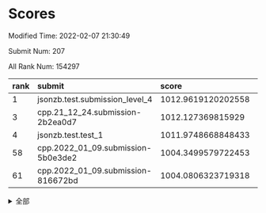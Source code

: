# Scores

Modified Time: 2022-02-07 21:30:49

Submit Num: 207

All Rank Num: 154297

| rank |               submit               |       score        |       sigma        | pk_num |
| :--- | :--------------------------------- | :----------------- | :----------------- | :----- |
| 1    | jsonzb.test.submission_level_4     | 1012.9619120202558 | 0.7928014306211709 | 2980   |
| 3    | cpp.21_12_24.submission-2b2ea0d7   | 1012.127369815929  | 0.7887705061405911 | 2982   |
| 4    | jsonzb.test.test_1                 | 1011.9748668848433 | 0.7927201896685565 | 2982   |
| 58   | cpp.2022_01_09.submission-5b0e3de2 | 1004.3499579722453 | 0.7141629785184492 | 2980   |
| 61   | cpp.2022_01_09.submission-816672bd | 1004.0806323719318 | 0.7281639401492919 | 2983   |


<details>
<summary>全部</summary>

| rank |                 submit                 |       score        |       sigma        | pk_num |
| :--- | :------------------------------------- | :----------------- | :----------------- | :----- |
| 1    | jsonzb.test.submission_level_4         | 1012.9619120202558 | 0.7928014306211709 | 2980   |
| 2    | gobigger.level_3.submission_level_3_18 | 1012.2837274113201 | 0.7858175690093862 | 2985   |
| 3    | cpp.21_12_24.submission-2b2ea0d7       | 1012.127369815929  | 0.7887705061405911 | 2982   |
| 4    | jsonzb.test.test_1                     | 1011.9748668848433 | 0.7927201896685565 | 2982   |
| 5    | gobigger.level_3.submission_level_3_8  | 1011.1603703361731 | 0.7517805045634025 | 2985   |
| 6    | gobigger.level_3.submission_level_3_23 | 1011.01790844539   | 0.7676631030616458 | 2982   |
| 7    | gobigger.level_3.submission_level_3_30 | 1010.8848640443439 | 0.800075276759345  | 2981   |
| 8    | gobigger.level_3.submission_level_3_29 | 1010.7505465874135 | 0.7717073038268183 | 2978   |
| 9    | gobigger.level_3.submission_level_3_24 | 1010.6169496192539 | 0.7640753728013964 | 2979   |
| 10   | gobigger.level_3.submission_level_3_45 | 1010.5247981690429 | 0.7770738648230108 | 2979   |
| 11   | gobigger.level_3.submission_level_3_39 | 1010.4355328373089 | 0.7666001344377695 | 2981   |
| 12   | gobigger.level_3.submission_level_3_40 | 1010.4214499449448 | 0.7587465983497407 | 2984   |
| 13   | gobigger.level_3.submission_level_3_26 | 1010.4130325880386 | 0.7587300006927346 | 2978   |
| 14   | gobigger.level_3.submission_level_3_9  | 1010.3350202391201 | 0.7475925451004238 | 2976   |
| 15   | gobigger.level_3.submission_level_3_37 | 1010.2928272935807 | 0.762010219298852  | 2983   |
| 16   | gobigger.level_3.submission_level_3_48 | 1010.2336770859538 | 0.7583526373542542 | 2980   |
| 17   | gobigger.level_3.submission_level_3_41 | 1010.1171682419623 | 0.7434759144904306 | 2984   |
| 18   | gobigger.level_3.submission_level_3_32 | 1010.1009327436237 | 0.7605750917025228 | 2986   |
| 19   | gobigger.level_3.submission_level_3_38 | 1010.0913379397111 | 0.749288422051759  | 2987   |
| 20   | gobigger.level_3.submission_level_3_35 | 1010.0788031958233 | 0.7507026660140138 | 2982   |
| 21   | gobigger.level_3.submission_level_3_1  | 1010.0497682336361 | 0.7781386121206363 | 2978   |
| 22   | gobigger.level_3.submission_level_3_31 | 1010.0367695491838 | 0.7732000329998682 | 2985   |
| 23   | gobigger.level_3.submission_level_3_4  | 1010.0266303020294 | 0.7543412965666497 | 2984   |
| 24   | gobigger.level_3.submission_level_3_19 | 1009.9123385566837 | 0.7615770383149968 | 2982   |
| 25   | gobigger.level_3.submission_level_3_20 | 1009.8847680251225 | 0.7539803635768865 | 2983   |
| 26   | gobigger.level_3.submission_level_3_36 | 1009.7402110381479 | 0.7621115729070173 | 2977   |
| 27   | gobigger.level_3.submission_level_3_44 | 1009.7400273195773 | 0.7505959630203112 | 2987   |
| 28   | gobigger.level_3.submission_level_3_7  | 1009.7272270385058 | 0.7536149437396048 | 2982   |
| 29   | gobigger.level_3.submission_level_3_0  | 1009.6970388921073 | 0.7432872523501114 | 2986   |
| 30   | gobigger.level_3.submission_level_3_3  | 1009.6808821470313 | 0.766463713023772  | 2982   |
| 31   | gobigger.level_3.submission_level_3_5  | 1009.5566355554233 | 0.7485566716214235 | 2981   |
| 32   | gobigger.level_3.submission_level_3_16 | 1009.5415181088619 | 0.747849467447052  | 2984   |
| 33   | gobigger.level_3.submission_level_3_49 | 1009.5413539713404 | 0.7519098991189592 | 2983   |
| 34   | gobigger.level_3.submission_level_3_25 | 1009.5359787282562 | 0.7686056657144386 | 2983   |
| 35   | gobigger.level_3.submission_level_3_22 | 1009.4930260325784 | 0.7823466412626652 | 2986   |
| 36   | gobigger.level_3.submission_level_3_14 | 1009.4578951458386 | 0.7362945588621771 | 2981   |
| 37   | gobigger.level_3.submission_level_3_11 | 1009.4321544341299 | 0.747618887468095  | 2978   |
| 38   | gobigger.level_3.submission_level_3_27 | 1009.4290655357377 | 0.7523210338499468 | 2981   |
| 39   | gobigger.level_3.submission_level_3_2  | 1009.3622443106347 | 0.7598614807434216 | 2980   |
| 40   | gobigger.level_3.submission_level_3_28 | 1009.3547456876777 | 0.7407927737117141 | 2983   |
| 41   | gobigger.level_3.submission_level_3_6  | 1009.3464437911655 | 0.735095681738746  | 2986   |
| 42   | gobigger.level_3.submission_level_3_43 | 1009.287872987539  | 0.7329099130768374 | 2981   |
| 43   | gobigger.level_3.submission_level_3_33 | 1009.2821252095154 | 0.7509907201409314 | 2982   |
| 44   | gobigger.level_3.submission_level_3_42 | 1009.260823259248  | 0.7332118801719036 | 2981   |
| 45   | gobigger.level_3.submission_level_3_15 | 1009.253227479682  | 0.7519684582055658 | 2978   |
| 46   | gobigger.level_3.submission_level_3_34 | 1009.175822863263  | 0.7436698274040865 | 2982   |
| 47   | gobigger.level_3.submission_level_3_10 | 1009.1572177244902 | 0.7385577864517642 | 2985   |
| 48   | gobigger.level_3.submission_level_3_21 | 1009.137585218404  | 0.7300908184967945 | 2981   |
| 49   | gobigger.level_3.submission_level_3_12 | 1009.0964079277933 | 0.7520743035690971 | 2984   |
| 50   | gobigger.level_3.submission_level_3_13 | 1009.0796596372377 | 0.7234080454730574 | 2980   |
| 51   | gobigger.level_3.submission_level_3_46 | 1008.8034875268027 | 0.7462400040174885 | 2985   |
| 52   | gobigger.level_3.submission_level_3_17 | 1008.6280010072369 | 0.7417031692161825 | 2980   |
| 53   | gobigger.level_3.submission_level_3_47 | 1008.5029900256263 | 0.7315445723645189 | 2979   |
| 54   | gobigger.level_1.submission_level_1_12 | 1005.085027707659  | 0.7181931370189031 | 2985   |
| 55   | gobigger.level_1.submission_level_1_29 | 1005.0399702145355 | 0.7083770812863536 | 2982   |
| 56   | gobigger.level_1.submission_level_1_39 | 1004.6033988389909 | 0.7174954547495964 | 2979   |
| 57   | gobigger.level_1.submission_level_1_42 | 1004.4421093013603 | 0.7175398664734302 | 2981   |
| 58   | cpp.2022_01_09.submission-5b0e3de2     | 1004.3499579722453 | 0.7141629785184492 | 2980   |
| 59   | gobigger.level_1.submission_level_1_21 | 1004.2438635004843 | 0.7045973797841415 | 2984   |
| 60   | gobigger.level_1.submission_level_1_14 | 1004.1141695265346 | 0.7114121319921314 | 2981   |
| 61   | cpp.2022_01_09.submission-816672bd     | 1004.0806323719318 | 0.7281639401492919 | 2983   |
| 62   | gobigger.level_1.submission_level_1_30 | 1004.0487617682911 | 0.7288274319456345 | 2978   |
| 63   | gobigger.level_1.submission_level_1_25 | 1003.9801468632452 | 0.7206301554642879 | 2982   |
| 64   | gobigger.level_1.submission_level_1_46 | 1003.8427930544713 | 0.7304511093645875 | 2987   |
| 65   | gobigger.level_1.submission_level_1_41 | 1003.8169840348256 | 0.7092464169361895 | 2973   |
| 66   | gobigger.level_1.submission_level_1_48 | 1003.787919519276  | 0.718067752900837  | 2981   |
| 67   | gobigger.level_1.submission_level_1_8  | 1003.7842761434792 | 0.7182048860823235 | 2979   |
| 68   | gobigger.level_1.submission_level_1_2  | 1003.7288225401977 | 0.7188398315848601 | 2984   |
| 69   | gobigger.level_1.submission_level_1_7  | 1003.7017987796798 | 0.7191862471119057 | 2983   |
| 70   | gobigger.level_1.submission_level_1_26 | 1003.6954999190866 | 0.7176161094022436 | 2981   |
| 71   | gobigger.level_1.submission_level_1_9  | 1003.6777784159017 | 0.7083507670622795 | 2978   |
| 72   | gobigger.level_1.submission_level_1_24 | 1003.6240876088003 | 0.7139931083750896 | 2981   |
| 73   | gobigger.level_1.submission_level_1_27 | 1003.5895544952639 | 0.7116983127315092 | 2982   |
| 74   | gobigger.level_1.submission_level_1_11 | 1003.5663684703976 | 0.7041506035350015 | 2984   |
| 75   | gobigger.level_1.submission_level_1_19 | 1003.533177167557  | 0.7144556485569084 | 2986   |
| 76   | gobigger.level_1.submission_level_1_17 | 1003.5263444197991 | 0.7161183752479873 | 2984   |
| 77   | gobigger.level_1.submission_level_1_4  | 1003.5185470517396 | 0.7237792209236716 | 2983   |
| 78   | gobigger.level_1.submission_level_1_13 | 1003.4932366016627 | 0.6988460661020314 | 2982   |
| 79   | gobigger.level_1.submission_level_1_6  | 1003.4540146824189 | 0.7080791652707402 | 2981   |
| 80   | gobigger.level_1.submission_level_1_37 | 1003.4479091628525 | 0.7266619130341877 | 2983   |
| 81   | gobigger.level_1.submission_level_1_22 | 1003.392671438425  | 0.712148712287821  | 2977   |
| 82   | gobigger.level_1.submission_level_1_32 | 1003.3907931359919 | 0.7199522607849034 | 2983   |
| 83   | gobigger.level_1.submission_level_1_20 | 1003.354472066112  | 0.7153818532420688 | 2984   |
| 84   | gobigger.level_1.submission_level_1_35 | 1003.3390050850383 | 0.7144314579026502 | 2980   |
| 85   | gobigger.level_1.submission_level_1_23 | 1003.1800277151602 | 0.714158228655142  | 2981   |
| 86   | gobigger.level_1.submission_level_1_47 | 1003.1565208782125 | 0.7137315602134391 | 2980   |
| 87   | gobigger.level_1.submission_level_1_44 | 1003.1083929780722 | 0.7049258872444827 | 2982   |
| 88   | gobigger.level_1.submission_level_1_38 | 1003.1076768644755 | 0.7245063399980458 | 2980   |
| 89   | gobigger.level_1.submission_level_1_1  | 1003.0854770077818 | 0.7247266534145284 | 2980   |
| 90   | gobigger.level_1.submission_level_1_33 | 1003.0774524187943 | 0.7125494054653276 | 2980   |
| 91   | gobigger.level_1.submission_level_1_18 | 1003.0292848037842 | 0.718075719854433  | 2984   |
| 92   | gobigger.level_1.submission_level_1_34 | 1003.0001216158656 | 0.7067914777506783 | 2986   |
| 93   | gobigger.level_1.submission_level_1_5  | 1002.9870194122475 | 0.7206923042011297 | 2980   |
| 94   | gobigger.level_1.submission_level_1_10 | 1002.9584680804836 | 0.7112017707239108 | 2986   |
| 95   | gobigger.level_1.submission_level_1_15 | 1002.9412973450325 | 0.7139853372066468 | 2980   |
| 96   | gobigger.level_1.submission_level_1_3  | 1002.9296512916403 | 0.7163769768237281 | 2982   |
| 97   | gobigger.level_1.submission_level_1_36 | 1002.6621976211817 | 0.7114455129303139 | 2978   |
| 98   | gobigger.level_1.submission_level_1_40 | 1002.6250529320477 | 0.716730176621815  | 2979   |
| 99   | gobigger.level_1.submission_level_1_49 | 1002.5441728350615 | 0.711406129205362  | 2981   |
| 100  | gobigger.level_1.submission_level_1_28 | 1002.5416509890952 | 0.7060822266199888 | 2983   |
| 101  | gobigger.level_1.submission_level_1_31 | 1002.40266170045   | 0.7151207335534003 | 2984   |
| 102  | gobigger.level_1.submission_level_1_0  | 1002.3959124018977 | 0.7163669826771981 | 2983   |
| 103  | gobigger.level_1.submission_level_1_45 | 1002.3247759234778 | 0.7233506786021056 | 2985   |
| 104  | gobigger.level_1.submission_level_1_16 | 1002.221977471108  | 0.7141844961101197 | 2984   |
| 105  | gobigger.level_1.submission_level_1_43 | 1001.570307328674  | 0.7229410469063625 | 2987   |
| 106  | gobigger.random.submission_random_24   | 998.3321350591672  | 0.7122903677257425 | 2985   |
| 107  | gobigger.random.submission_random_41   | 997.6087378152479  | 0.7122361117365894 | 2979   |
| 108  | gobigger.random.submission_random_22   | 997.4520161319334  | 0.6983295208878029 | 2983   |
| 109  | gobigger.random.submission_random_35   | 997.2349148211148  | 0.7137946728178197 | 2986   |
| 110  | gobigger.random.submission_random_21   | 996.7166922015562  | 0.7078314380751823 | 2982   |
| 111  | gobigger.random.submission_random_8    | 996.6962331852253  | 0.7145521547033183 | 2984   |
| 112  | gobigger.random.submission_random_1    | 996.6252299035947  | 0.720468481542557  | 2978   |
| 113  | gobigger.random.submission_random_26   | 996.4692916574619  | 0.70891181373271   | 2980   |
| 114  | gobigger.random.submission_random_37   | 996.4496836245319  | 0.702574318072973  | 2984   |
| 115  | gobigger.random.submission_random_43   | 996.4071746500606  | 0.7105292506474489 | 2985   |
| 116  | gobigger.random.submission_random_45   | 996.3481752437623  | 0.7062057392681182 | 2978   |
| 117  | gobigger.random.submission_random_16   | 996.2523777185719  | 0.6948697597042919 | 2983   |
| 118  | gobigger.random.submission_random_23   | 996.242365146543   | 0.7053270571323834 | 2980   |
| 119  | gobigger.random.submission_random_48   | 996.1621932381264  | 0.7004267645752396 | 2982   |
| 120  | gobigger.random.submission_random_27   | 996.1456051161401  | 0.7239516738405127 | 2979   |
| 121  | gobigger.random.submission_random_15   | 996.1332081956609  | 0.7288502809715194 | 2982   |
| 122  | gobigger.random.submission_random_47   | 996.1091446946028  | 0.7115270602218197 | 2980   |
| 123  | gobigger.random.submission_random_13   | 996.0956365011147  | 0.7036465865238092 | 2983   |
| 124  | gobigger.random.submission_random_38   | 996.0261249287594  | 0.7047458169832653 | 2979   |
| 125  | gobigger.random.submission_random_42   | 995.9998122792331  | 0.7160212522550795 | 2981   |
| 126  | gobigger.random.submission_random_30   | 995.9897266931607  | 0.7076777186827471 | 2981   |
| 127  | gobigger.random.submission_random_12   | 995.9835691965463  | 0.7071218384736153 | 2981   |
| 128  | gobigger.random.submission_random_28   | 995.9365447960139  | 0.7224088544873372 | 2985   |
| 129  | gobigger.random.submission_random_49   | 995.9333316744849  | 0.7157164501036118 | 2981   |
| 130  | gobigger.random.submission_random_6    | 995.9288342479252  | 0.7175199699719931 | 2983   |
| 131  | gobigger.random.submission_random_25   | 995.8477133301559  | 0.7154130537896399 | 2978   |
| 132  | gobigger.random.submission_random_32   | 995.8453522963998  | 0.7129387103507355 | 2986   |
| 133  | gobigger.random.submission_random_36   | 995.8207940571333  | 0.7127963667740319 | 2981   |
| 134  | gobigger.random.submission_random_29   | 995.8201458094202  | 0.7130566056154506 | 2983   |
| 135  | gobigger.random.submission_random_44   | 995.8023405481941  | 0.7201160477856311 | 2983   |
| 136  | gobigger.random.submission_random_40   | 995.7907902546243  | 0.7182937136041573 | 2989   |
| 137  | gobigger.level_2.submission_level_2_31 | 995.7333863175052  | 0.7101319058093694 | 2982   |
| 138  | gobigger.random.submission_random_39   | 995.6617987382812  | 0.7212546667435131 | 2988   |
| 139  | gobigger.random.submission_random_31   | 995.6492031307766  | 0.6956235376904983 | 2979   |
| 140  | gobigger.random.submission_random_9    | 995.5854067010351  | 0.722567770535913  | 2979   |
| 141  | gobigger.random.submission_random_17   | 995.5037917967443  | 0.7144880125773924 | 2984   |
| 142  | gobigger.random.submission_random_20   | 995.4872819975642  | 0.7073219670744471 | 2987   |
| 143  | gobigger.random.submission_random_7    | 995.4762991808071  | 0.7311552961670721 | 2978   |
| 144  | gobigger.random.submission_random_3    | 995.4474517867112  | 0.7133750882110236 | 2977   |
| 145  | gobigger.random.submission_random_4    | 995.4041867082844  | 0.7084781801193316 | 2980   |
| 146  | gobigger.random.submission_random_0    | 995.3993858316553  | 0.7062167524110646 | 2983   |
| 147  | gobigger.random.submission_random_2    | 995.2958856951747  | 0.7058870430338721 | 2986   |
| 148  | gobigger.random.submission_random_33   | 995.2153140942365  | 0.7353682686374529 | 2981   |
| 149  | gobigger.random.submission_random_34   | 995.0406300199128  | 0.7212169656333051 | 2984   |
| 150  | gobigger.random.submission_random_5    | 995.0287027855161  | 0.710393745336916  | 2982   |
| 151  | gobigger.random.submission_random_10   | 994.9544056051074  | 0.6990152524136011 | 2985   |
| 152  | gobigger.random.submission_random_46   | 994.9500246745013  | 0.7196620356884781 | 2986   |
| 153  | gobigger.random.submission_random_14   | 994.6947382193051  | 0.7088106905342758 | 2980   |
| 154  | gobigger.random.submission_random_19   | 994.5039076471173  | 0.7094585910047786 | 2981   |
| 155  | gobigger.random.submission_random_11   | 994.4603358042967  | 0.7298471186562373 | 2983   |
| 156  | gobigger.random.submission_random_18   | 993.9577143747005  | 0.7156810636435221 | 2976   |
| 157  | gobigger.level_2.submission_level_2_33 | 993.8931589335803  | 0.7269243192009585 | 2982   |
| 158  | gobigger.level_2.submission_level_2_5  | 993.6685043746108  | 0.7430312582147981 | 2984   |
| 159  | gobigger.level_2.submission_level_2_1  | 993.539501013772   | 0.733101074387596  | 2974   |
| 160  | gobigger.level_2.submission_level_2_26 | 993.4713137705901  | 0.7247340011682362 | 2976   |
| 161  | gobigger.level_2.submission_level_2_14 | 993.2725124853325  | 0.7504478504584795 | 2979   |
| 162  | gobigger.level_2.submission_level_2_6  | 993.2491593258205  | 0.748415634341119  | 2981   |
| 163  | gobigger.level_2.submission_level_2_22 | 993.1549561819352  | 0.7494503783527421 | 2979   |
| 164  | gobigger.level_2.submission_level_2_25 | 993.0655769212318  | 0.7432420351142122 | 2977   |
| 165  | gobigger.level_2.submission_level_2_29 | 993.0608735816955  | 0.7451199569010784 | 2982   |
| 166  | gobigger.level_2.submission_level_2_38 | 992.9575274375331  | 0.745334835468869  | 2978   |
| 167  | gobigger.level_2.submission_level_2_7  | 992.9040893609645  | 0.7442725434721751 | 2986   |
| 168  | gobigger.level_2.submission_level_2_23 | 992.9009954338601  | 0.7326698121506873 | 2981   |
| 169  | gobigger.level_2.submission_level_2_28 | 992.89798074911    | 0.7410467891650959 | 2983   |
| 170  | gobigger.level_2.submission_level_2_24 | 992.7561792068983  | 0.7491389824239542 | 2977   |
| 171  | gobigger.level_2.submission_level_2_8  | 992.7024125584899  | 0.7506857037772038 | 2984   |
| 172  | gobigger.level_2.submission_level_2_3  | 992.6166796250342  | 0.7364339362625819 | 2983   |
| 173  | gobigger.level_2.submission_level_2_44 | 992.557179159149   | 0.7232354163024973 | 2982   |
| 174  | gobigger.level_2.submission_level_2_10 | 992.5150128547563  | 0.7533773784608473 | 2982   |
| 175  | gobigger.level_2.submission_level_2_45 | 992.4958487163092  | 0.7426095513253903 | 2978   |
| 176  | gobigger.level_2.submission_level_2_17 | 992.4047491913371  | 0.7552801321492496 | 2980   |
| 177  | gobigger.level_2.submission_level_2_40 | 992.3918895096048  | 0.7613558011342397 | 2981   |
| 178  | gobigger.level_2.submission_level_2_27 | 992.113973580301   | 0.7448740661638427 | 2980   |
| 179  | gobigger.level_2.submission_level_2_16 | 992.0941065712402  | 0.746800573835628  | 2978   |
| 180  | gobigger.level_2.submission_level_2_21 | 992.0762966654228  | 0.7406043509922383 | 2981   |
| 181  | gobigger.level_2.submission_level_2_48 | 991.8848197234306  | 0.7281006241053835 | 2983   |
| 182  | gobigger.level_2.submission_level_2_41 | 991.8696386814003  | 0.742536584822118  | 2977   |
| 183  | gobigger.level_2.submission_level_2_12 | 991.8657829539434  | 0.765751784393869  | 2987   |
| 184  | gobigger.level_2.submission_level_2_30 | 991.8563185347479  | 0.7415919773603505 | 2982   |
| 185  | gobigger.level_2.submission_level_2_49 | 991.7312330660151  | 0.7418806245662323 | 2979   |
| 186  | gobigger.level_2.submission_level_2_4  | 991.6675911463038  | 0.7550995854071517 | 2982   |
| 187  | gobigger.level_2.submission_level_2_32 | 991.5657253930669  | 0.7487101610390556 | 2978   |
| 188  | gobigger.level_2.submission_level_2_18 | 991.5583776631884  | 0.7501349840618544 | 2980   |
| 189  | gobigger.level_2.submission_level_2_15 | 991.418630973797   | 0.7668404943091456 | 2982   |
| 190  | gobigger.level_2.submission_level_2_35 | 991.4182307743199  | 0.7526541900194623 | 2978   |
| 191  | gobigger.level_2.submission_level_2_2  | 991.4017320938051  | 0.7547025650700321 | 2982   |
| 192  | gobigger.level_2.submission_level_2_43 | 991.3981366746542  | 0.763915446615239  | 2982   |
| 193  | gobigger.level_2.submission_level_2_37 | 991.3965192131664  | 0.7455247351338068 | 2985   |
| 194  | gobigger.level_2.submission_level_2_47 | 991.3819194984471  | 0.7634000602855775 | 2975   |
| 195  | gobigger.level_2.submission_level_2_36 | 991.3800341036318  | 0.7465303448170041 | 2980   |
| 196  | gobigger.level_2.submission_level_2_11 | 991.370162576753   | 0.7485308779069555 | 2982   |
| 197  | gobigger.level_2.submission_level_2_46 | 991.362482921198   | 0.7323774988888276 | 2981   |
| 198  | gobigger.level_2.submission_level_2_19 | 991.3479257402262  | 0.7383257339032294 | 2983   |
| 199  | gobigger.level_2.submission_level_2_13 | 991.2268335283229  | 0.7499822537633446 | 2977   |
| 200  | gobigger.level_2.submission_level_2_39 | 991.0600647392486  | 0.7670455422518602 | 2982   |
| 201  | gobigger.level_2.submission_level_2_0  | 991.0171161447171  | 0.7577709746349302 | 2985   |
| 202  | gobigger.level_2.submission_level_2_9  | 990.8617446881769  | 0.7659252774277483 | 2981   |
| 203  | gobigger.level_2.submission_level_2_42 | 990.7655095247261  | 0.7408481646828813 | 2980   |
| 204  | gobigger.level_2.submission_level_2_34 | 989.6698099462449  | 0.7734301457129753 | 2977   |
| 205  | gobigger.level_2.submission_level_2_20 | 989.469262407335   | 0.7991302051775147 | 2977   |
| 206  | gobigger.none.submission_none_0        | 976.253020095081   | 1.4413110790300185 | 2979   |
| 207  | gobigger.none.submission_none_1        | 973.7815748475788  | 1.804722034554978  | 2982   |

</details>